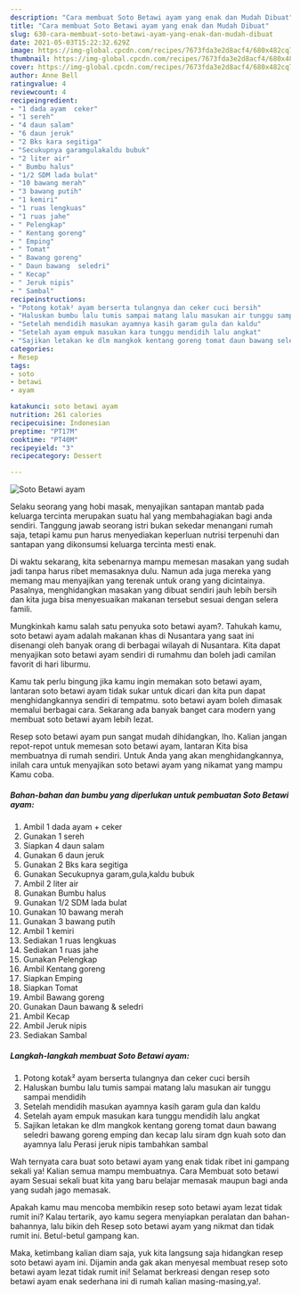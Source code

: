 ```yaml
---
description: "Cara membuat Soto Betawi ayam yang enak dan Mudah Dibuat"
title: "Cara membuat Soto Betawi ayam yang enak dan Mudah Dibuat"
slug: 630-cara-membuat-soto-betawi-ayam-yang-enak-dan-mudah-dibuat
date: 2021-05-03T15:22:32.629Z
image: https://img-global.cpcdn.com/recipes/7673fda3e2d8acf4/680x482cq70/soto-betawi-ayam-foto-resep-utama.jpg
thumbnail: https://img-global.cpcdn.com/recipes/7673fda3e2d8acf4/680x482cq70/soto-betawi-ayam-foto-resep-utama.jpg
cover: https://img-global.cpcdn.com/recipes/7673fda3e2d8acf4/680x482cq70/soto-betawi-ayam-foto-resep-utama.jpg
author: Anne Bell
ratingvalue: 4
reviewcount: 4
recipeingredient:
- "1 dada ayam  ceker"
- "1 sereh"
- "4 daun salam"
- "6 daun jeruk"
- "2 Bks kara segitiga"
- "Secukupnya garamgulakaldu bubuk"
- "2 liter air"
- " Bumbu halus"
- "1/2 SDM lada bulat"
- "10 bawang merah"
- "3 bawang putih"
- "1 kemiri"
- "1 ruas lengkuas"
- "1 ruas jahe"
- " Pelengkap"
- " Kentang goreng"
- " Emping"
- " Tomat"
- " Bawang goreng"
- " Daun bawang  seledri"
- " Kecap"
- " Jeruk nipis"
- " Sambal"
recipeinstructions:
- "Potong kotak² ayam berserta tulangnya dan ceker cuci bersih"
- "Haluskan bumbu lalu tumis sampai matang lalu masukan air tunggu sampai mendidih"
- "Setelah mendidih masukan ayamnya kasih garam gula dan kaldu"
- "Setelah ayam empuk masukan kara tunggu mendidih lalu angkat"
- "Sajikan letakan ke dlm mangkok kentang goreng tomat daun bawang seledri bawang goreng emping dan kecap lalu siram dgn kuah soto dan ayamnya lalu Perasi jeruk nipis tambahkan sambal"
categories:
- Resep
tags:
- soto
- betawi
- ayam

katakunci: soto betawi ayam 
nutrition: 261 calories
recipecuisine: Indonesian
preptime: "PT17M"
cooktime: "PT40M"
recipeyield: "3"
recipecategory: Dessert

---
```



![Soto Betawi ayam](https://img-global.cpcdn.com/recipes/7673fda3e2d8acf4/680x482cq70/soto-betawi-ayam-foto-resep-utama.jpg)

Selaku seorang yang hobi masak, menyajikan santapan mantab pada keluarga tercinta merupakan suatu hal yang membahagiakan bagi anda sendiri. Tanggung jawab seorang istri bukan sekedar menangani rumah saja, tetapi kamu pun harus menyediakan keperluan nutrisi terpenuhi dan santapan yang dikonsumsi keluarga tercinta mesti enak.

Di waktu  sekarang, kita sebenarnya mampu memesan masakan yang sudah jadi tanpa harus ribet memasaknya dulu. Namun ada juga mereka yang memang mau menyajikan yang terenak untuk orang yang dicintainya. Pasalnya, menghidangkan masakan yang dibuat sendiri jauh lebih bersih dan kita juga bisa menyesuaikan makanan tersebut sesuai dengan selera famili. 



Mungkinkah kamu salah satu penyuka soto betawi ayam?. Tahukah kamu, soto betawi ayam adalah makanan khas di Nusantara yang saat ini disenangi oleh banyak orang di berbagai wilayah di Nusantara. Kita dapat menyajikan soto betawi ayam sendiri di rumahmu dan boleh jadi camilan favorit di hari liburmu.

Kamu tak perlu bingung jika kamu ingin memakan soto betawi ayam, lantaran soto betawi ayam tidak sukar untuk dicari dan kita pun dapat menghidangkannya sendiri di tempatmu. soto betawi ayam boleh dimasak memalui berbagai cara. Sekarang ada banyak banget cara modern yang membuat soto betawi ayam lebih lezat.

Resep soto betawi ayam pun sangat mudah dihidangkan, lho. Kalian jangan repot-repot untuk memesan soto betawi ayam, lantaran Kita bisa membuatnya di rumah sendiri. Untuk Anda yang akan menghidangkannya, inilah cara untuk menyajikan soto betawi ayam yang nikamat yang mampu Kamu coba.

<!--inarticleads1-->

##### Bahan-bahan dan bumbu yang diperlukan untuk pembuatan Soto Betawi ayam:

1. Ambil 1 dada ayam + ceker
1. Gunakan 1 sereh
1. Siapkan 4 daun salam
1. Gunakan 6 daun jeruk
1. Gunakan 2 Bks kara segitiga
1. Gunakan Secukupnya garam,gula,kaldu bubuk
1. Ambil 2 liter air
1. Gunakan  Bumbu halus
1. Gunakan 1/2 SDM lada bulat
1. Gunakan 10 bawang merah
1. Gunakan 3 bawang putih
1. Ambil 1 kemiri
1. Sediakan 1 ruas lengkuas
1. Sediakan 1 ruas jahe
1. Gunakan  Pelengkap
1. Ambil  Kentang goreng
1. Siapkan  Emping
1. Siapkan  Tomat
1. Ambil  Bawang goreng
1. Gunakan  Daun bawang &amp; seledri
1. Ambil  Kecap
1. Ambil  Jeruk nipis
1. Sediakan  Sambal




<!--inarticleads2-->

##### Langkah-langkah membuat Soto Betawi ayam:

1. Potong kotak² ayam berserta tulangnya dan ceker cuci bersih
1. Haluskan bumbu lalu tumis sampai matang lalu masukan air tunggu sampai mendidih
1. Setelah mendidih masukan ayamnya kasih garam gula dan kaldu
1. Setelah ayam empuk masukan kara tunggu mendidih lalu angkat
1. Sajikan letakan ke dlm mangkok kentang goreng tomat daun bawang seledri bawang goreng emping dan kecap lalu siram dgn kuah soto dan ayamnya lalu Perasi jeruk nipis tambahkan sambal




Wah ternyata cara buat soto betawi ayam yang enak tidak ribet ini gampang sekali ya! Kalian semua mampu membuatnya. Cara Membuat soto betawi ayam Sesuai sekali buat kita yang baru belajar memasak maupun bagi anda yang sudah jago memasak.

Apakah kamu mau mencoba membikin resep soto betawi ayam lezat tidak rumit ini? Kalau tertarik, ayo kamu segera menyiapkan peralatan dan bahan-bahannya, lalu bikin deh Resep soto betawi ayam yang nikmat dan tidak rumit ini. Betul-betul gampang kan. 

Maka, ketimbang kalian diam saja, yuk kita langsung saja hidangkan resep soto betawi ayam ini. Dijamin anda gak akan menyesal membuat resep soto betawi ayam lezat tidak rumit ini! Selamat berkreasi dengan resep soto betawi ayam enak sederhana ini di rumah kalian masing-masing,ya!.

